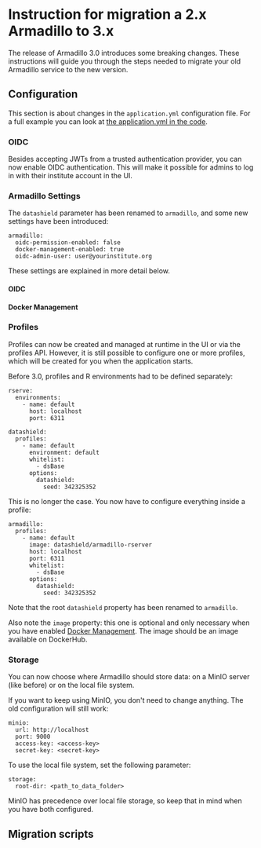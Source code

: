 # Instruction for migration a 2.x Armadillo to 3.x
The release of Armadillo 3.0 introduces some breaking changes. These instructions will guide you 
through the steps needed to migrate your old Armadillo service to the new version.



## Configuration
This section is about changes in the `application.yml` configuration file. For a full
example you can look at [the application.yml in the code](/armadillo/src/main/resources/application.yml).

### OIDC
Besides accepting JWTs from a trusted authentication provider, you can now enable OIDC authentication.
This will make it possible for admins to log in with their institute account in the UI.



### Armadillo Settings
The `datashield` parameter has been renamed to `armadillo`, and some new settings have been
introduced:

```
armadillo:
  oidc-permission-enabled: false
  docker-management-enabled: true
  oidc-admin-user: user@yourinstitute.org
```

These settings are explained in more detail below.

#### OIDC


#### Docker Management


### Profiles
Profiles can now be created and managed at runtime in the UI or via the profiles API. However,
it is still possible to configure one or more profiles, which will be created for you when
the application starts.

Before 3.0, profiles and R environments had to be defined separately:

```
rserve:
  environments:
    - name: default
      host: localhost
      port: 6311

datashield:
  profiles:
    - name: default
      environment: default
      whitelist:
        - dsBase
      options:
        datashield:
          seed: 342325352
```

This is no longer the case. You now have to configure everything inside a profile:

```
armadillo:
  profiles:
    - name: default
      image: datashield/armadillo-rserver
      host: localhost
      port: 6311
      whitelist:
        - dsBase
      options:
        datashield:
          seed: 342325352
```

Note that the root `datashield` property has been renamed to `armadillo`. 

Also note the `image` property: this one is optional and only necessary when you have enabled 
[Docker Management](#docker-management). The image should be an image available on DockerHub. 

### Storage
You can now choose where Armadillo should store data: on a MinIO server (like before) or on the local file system.

If you want to keep using MinIO, you don't need to change anything. The old configuration will still work:

```
minio:
  url: http://localhost
  port: 9000
  access-key: <access-key>
  secret-key: <secret-key>
```

To use the local file system, set the following parameter:

```
storage:
  root-dir: <path_to_data_folder>
```

MinIO has precedence over local file storage, so keep that in mind when you have both configured.

## Migration scripts

